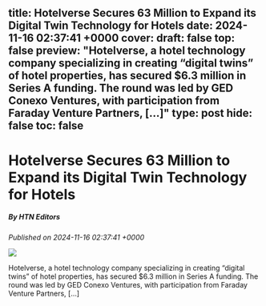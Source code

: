 title: Hotelverse Secures 63 Million to Expand its Digital Twin Technology for Hotels
date: 2024-11-16 02:37:41 +0000
cover: 
draft: false
top: false
preview: "Hotelverse, a hotel technology company specializing in creating “digital twins” of hotel properties, has secured $6.3 million in Series A funding. The round was led by GED Conexo Ventures, with participation from Faraday Venture Partners, [...]"
type: post
hide: false
toc: false
---

# Hotelverse Secures 63 Million to Expand its Digital Twin Technology for Hotels
##### By HTN Editors
_Published on 2024-11-16 02:37:41 +0000_

![](https://hoteltechnologynews.com/wp-content/uploads/2024/11/Screenshot-2024-11-15-202006-1024x577.png)

Hotelverse, a hotel technology company specializing in creating “digital twins” of hotel properties, has secured $6.3 million in Series A funding. The round was led by GED Conexo Ventures, with participation from Faraday Venture Partners, \[...\]
